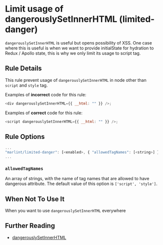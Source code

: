 # Limit usage of dangerouslySetInnerHTML (limited-danger)

`dangerouslySetInnerHTML` is useful but opens possibility of XSS. One case where
this is useful is when we want to provide initialState for hydration to Redux /
Apollo state, this is why we only limit its usage to script tag.

## Rule Details

This rule prevent usage of `dangerouslySetInnerHTML` in node other than `script`
and `style` tag.

Examples of **incorrect** code for this rule:

```js
<div dangerouslySetInnerHTML={{ __html: "" }} />;
```

Examples of **correct** code for this rule:

```js
<script dangerouslySetInnerHTML={{ __html: "" }} />;
```

## Rule Options

```js
...
"marlint/limited-danger": [<enabled>, { "allowedTagNames": [<string>] }]
...
```

### `allowedTagNames`

An array of strings, with the name of tag names that are allowed to have
dangerous attribute. The default value of this option is `['script', 'style']`.

## When Not To Use It

When you want to use `dangerouslySetInnerHTML` everywhere

## Further Reading

* [dangerouslySetInnerHTML](https://reactjs.org/docs/dom-elements.html#dangerouslysetinnerhtml)
